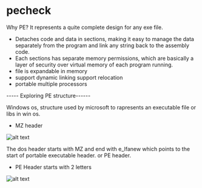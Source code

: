# pecheck

Why PE?
It represents a quite complete design for any exe file.

- Detaches code and data in sections, making it easy to manage the data separately from the program and link any string back to the assembly code.
- Each sections has separate memory permissions, which are basically a layer of security over virtual memory of each program running.
- file is expandable in memory
- support dynamic linking support relocation
- portable multiple processors


----- Exploring PE structure------

Windows os, structure used by microsoft to rapresents an executable file or libs in win os.

+ MZ header

![alt text](https://qhf0l1i8l8u25b2354fr8h39-wpengine.netdna-ssl.com/wp-content/uploads/2019/04/Picture1-480x165.jpg)

 The dos header starts with MZ and end with e_lfanew which points to the start of portable executable header. or PE header.


+ PE Header starts with 2 letters

![alt text](https://bufferoverflows.net/wp-content/uploads/2019/08/Selection_168-1024x397.jpg)


